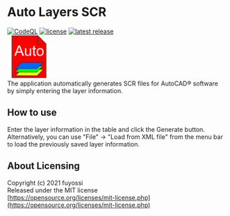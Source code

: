 # Auto Layers SCR
[![CodeQL](https://github.com/fuyossi/Auto-Layers-SCR/actions/workflows/codeql-analysis.yml/badge.svg)](https://github.com/fuyossi/Auto-Layers-SCR/actions/workflows/codeql-analysis.yml)
[![license](https://img.shields.io/github/license/fuyossi/Auto-Layers-SCR)](https://github.com/fuyossi/Auto-Layers-SCR/blob/main/README.md)
[![latest release](https://img.shields.io/github/v/release/fuyossi/Auto-Layers-SCR?label=latest%20release)](https://github.com/fuyossi/Auto-Layers-SCR/releases/latest)  
<img src="https://raw.githubusercontent.com/fuyossi/Auto-Layers-SCR/main/Auto%20Layers%20SCR/Resources/Auto%20Layers%20SCR%E3%82%A2%E3%82%A4%E3%82%B3%E3%83%B3.png" width="100px">  
The application automatically generates SCR files for AutoCAD® software by simply entering the layer information.

## How to use
Enter the layer information in the table and click the Generate button.  
Alternatively, you can use "File" -> "Load from XML file" from the menu bar to load the previously saved layer information.

## About Licensing
Copyright (c) 2021 fuyossi  
Released under the MIT license  
[https://opensource.org/licenses/mit-license.php](https://opensource.org/licenses/mit-license.php)

